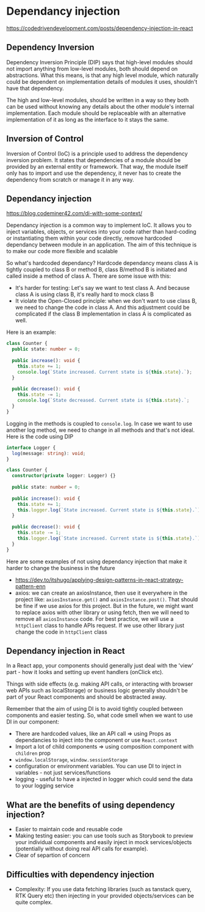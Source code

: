 # Dependancy injection

<https://codedrivendevelopment.com/posts/dependency-injection-in-react>

## Dependency Inversion

Dependency Inversion Principle (DIP) says that high-level modules should not import anything from low-level modules, both should depend on abstractions. What this means, is that any high level module, which naturally could be dependent on implementation details of modules it uses, shouldn't have that dependency.

The high and low-level modules, should be written in a way so they both can be used without knowing any details about the other module's internal implementation. Each module should be replaceable with an alternative implementation of it as long as the interface to it stays the same.

## Inversion of Control

Inversion of Control (IoC) is a principle used to address the dependency inversion problem. It states that dependencies of a module should be provided by an external entity or framework. That way, the module itself only has to import and use the dependency, it never has to create the dependency from scratch or manage it in any way.

## Dependancy injection

<https://blog.codeminer42.com/di-with-some-context/>

Dependancy injection is a common way to implement IoC. It allows you to inject variables, objects, or services into your code rather than hard-coding or instantiating them within your code directly, remove hardcoded dependancy between module in an application. The aim of this technique is to make our code more flexible and scalable

So what's hardcoded dependancy? Hardcode dependancy means class A is tightly coupled to class B or method B, class B/method B is initiated and called inside a method of class A. There are some issue with this:

- It's harder for testing: Let's say we want to test class A. And because class A is using class B, it's really hard to mock class B
- It violate the Open-Closed principle: when we don't want to use class B, we need to change the code in class A. And this adjustment could be complicated if the class B implementation in class A is complicated as well. 

Here is an example:

```ts
class Counter {
  public state: number = 0;
  
  public increase(): void {
    this.state += 1;
    console.log(`State increased. Current state is ${this.state}.`);
  }
  
  public decrease(): void {
    this.state -= 1;
    console.log(`State decreased. Current state is ${this.state}.`;
  }
}
```

Logging in the methods is coupled to `console.log`. In case we want to use another log method, we need to change in all methods and that's not ideal. Here is the code using DIP

```ts
interface Logger {
  log(message: string): void;
}

class Counter {
  constructor(private logger: Logger) {}
  
  public state: number = 0;
  
  public increase(): void {
    this.state += 1;
    this.logger.log(`State increased. Current state is ${this.state}.`);
  }
  
  public decrease(): void {
    this.state -= 1;
    this.logger.log(`State increased. Current state is ${this.state}.`);
  }
}
```



Here are some examples of not using dependancy injection that make it harder to change the business in the future

- <https://dev.to/itshugo/applying-design-patterns-in-react-strategy-pattern-enn>
- axios: we can create an axiosInstance, then use it everywhere in the project like: `axiosInstance.get()` and `axiosInstance.post()`. That should be fine if we use axios for this project. But in the future, we might want to replace axios with other library or using fetch, then we will need to remove all `axiosInstance` code. For best practice, we will use a `httpClient` class to handle APIs request. If we use other library just change the code in `httpClient` class

## Dependancy injection in React

In a React app, your components should generally just deal with the 'view' part - how it looks and setting up event handlers (onClick etc).

Things with side effects (e.g. making API calls, or interacting with browser web APIs such as localStorage) or business logic generally shouldn't be part of your React components and should be abstracted away.

Remember that the aim of using DI is to avoid tightly coupled between components and easier testing. So, what code smell when we want to use DI in our component:

- There are hardcoded values, like an API call => using Props as dependancies to inject into the component or use `React.context`
- Import a lot of child components => using composition component with `children` prop 
- `window.localStorage`, `window.sessionStorage` 
- configuration or environment variables. You can use DI to inject in variables - not just services/functions
- logging - useful to have a injected in logger which could send the data to your logging service

## What are the benefits of using dependency injection?

- Easier to maintain code and reusable code
- Making testing easier: you can use tools such as Storybook to preview your individual components and easily inject in mock services/objects (potentially without doing real API calls for example).
- Clear of separtion of concern

## Difficulties with dependency injection

- Complexity: If you use data fetching libraries (such as tanstack query, RTK Query etc) then injecting in your provided objects/services can be quite complex.
